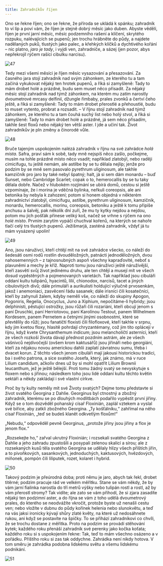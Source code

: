 ```yaml
---
title: Zahradníkův říjen
---
```


Ono se řekne říjen; ono se řekne, že příroda se ukládá k spánku; zahradník to ví líp a poví vám, že říjen je stejně dobrý měsíc jako duben. Abyste věděli, říjen je první jarní měsíc, měsíc podzemního rašení a klíčení, skrytého rozpuku, nalévajících se pupenů; jen trochu hrábněte do půdy, a najdete nadělaných puků, tlustých jako palec, a křehkých klíčků a dychtivého kořání – nic platno, _jaro je tady_, i vyjdi ven, zahradníče, a sázej (jen pozor, abys nepřekrojil rýčem rašící cibulku narcisu).

![47](./resources/47.jpg)  

Tedy mezi všemi měsíci je říjen měsíc vysazování a přesazování. Za časného jara stojí zahradník nad svým záhonkem, ze kterého tu a tam začíná vykukovat nějaký ten hrotek pupenů, a říká si zamyšleně: Tady to mám drobet holé a prázdné, budu sem muset něco přisadit. Za nějaký měsíc stojí zahradník nad týmž záhonkem, na kterém mu zatím narostly dvoumetrové mrcasy delfinií, džungle řimbaby, prales zvonků a čertví čeho ještě, a říká si zamyšleně: Tady to mám drobet přerostlé a přehoustlé, budu to muset vytento, probrat a rozsadit. – V říjnu stojí zahradník nad týmž záhonkem, ze kterého tu a tam čouhá suchý list nebo holý stvol, a říká si zamyšleně: Tady to mám drobet holé a prázdné, já sem něco přisadím, takhle šest floxů nebo nějaký ten větší aster. I jde a učiní tak. Život zahradníkův je pln změny a činorodé vůle.

![48](./resources/48.jpg)  

Bruče tajeným uspokojením nalézá zahradník v říjnu na své zahrádce _holá místa_. Safra, praví sám k sobě, tady mně nejspíš něco zašlo, počkejme, musím na tohle prázdné místo něco vsadit; například zlatobýl, nebo raději cimicifugu, tu ještě nemám, ale astilbe by se tu dělala nejlíp; jenže pro podzim by se mně sem pasovalo pyrethrum uliginosum, ale takhle kamzičník pro jaro by také nebyl špatný; halt, já si sem dám monardu – buď Sunset, nebo Cambridge Scarlet; copak o to, hemerocallis by se tu taky dělala dobře. Načež v hlubokém rozjímání se ubírá domů, cestou si ještě vzpomínaje, že i morina je vděčná bylinka, neřkuli coreopsis, ale ani betonika by nebyla k zahození; potom si honem objedná v některém zahradnictví zlatobýl, cimicifugu, astilbe, pyrethrum uliginosum, kamzičník, monardu, hemerocallis, morinu, coreopsis, betoniku a ještě k tomu připíše anchusu a šalvěj, pak několik dní zuří, že mu ty kytky nejdou a nejdou, potom mu jich pošťák přinese veliký koš, načež se vrhne s rýčem na ono _holé místo_. Prvním zarytím vypáčí chuchval kořenů, na kterých se nahoře tlačí celý trs tlustých pupenů. Ježíšmarjá, zasténá zahradník, vždyť já tu mám vysázený upolín!

![49](./resources/49.jpg)  

Ano, jsou náruživci, kteří chtějí mít na své zahrádce všecko, co náleží do šedesáti osmi rodů rostlin dvouděložných, patnácti jednoděložných, dvou nahosemenných – z tajnosnubných aspoň všechny kapraďovité, neboť s plavuněmi a mechy je kříž. Naproti tomu jsou náruživci ještě náruživější, kteří zasvětí svůj život jedinému druhu, ale ten chtějí a musejí mít ve všech dosud vypěstěných a pojmenovaných varietách. Tak například jsou cibuláři oddaní kultu tulipánů, hyacintů, lilií, chionodox, narcisů, tacet a jiných cibulovitých divů; dále primuláři a aurikulisti holdující výlučně prvosenkám, jakož i anemoniaci, zasvěcení řádu sasanek; dále irisníci čili kosatečníci, kteří by zahynuli žalem, kdyby neměli vše, co náleží do skupiny Apogon, Pogoniris, Regelia, Onocyclus, Juno a Xiphium, nepočítáme-li hybridy; jsou delphinisti, pěstující ostrožky, jsou růžaři čili rozariáni, kteří obcují jenom s paní Druschki, paní Herriotovou, paní Karolínou Testout, panem Wilhelmem Kordesem, panem Pernetem a četnými jinými osobnostmi, které se převtělily do růží; jsou fanatičtí floxisti čili filofloxové, kteří takhle v srpnu, kdy jim kvetou floxy, hlasitě pohrdají chryzantémany, což jim tito oplácejí v říjnu, když kvete Chrysanthemum indicum; jsou melancholičtí asterníci, kteří ze všech rozkoší života dávají přednost pozdním astrám, ale ze všech vášnivců nejdivočejší (ovšem krom kaktusářů) jsou jiřináři nebo georgiáni, kteří za nějakou novou americkou dahlii zaplatí závratnou sumu, třeba i dvacet korun. Z těchto všech jenom cibuláři mají jakousi historickou tradici, ba i svého patrona, a sice svatého Josefa, který, jak známo, má v ruce Lilium candidum, ačkoliv dnes už by si mohl opatřit Lilium Brownii leucanthum, jež je ještě bělejší. Proti tomu žádný svatý se nevyskytuje s floxem nebo s jiřinou; následkem toho jsou lidé oddaní kultu těchto květin sektáři a někdy zakládají i své vlastní církve.

Proč by ty kulty neměly mít své Životy svatých? Dejme tomu představte si život svatého Georgina z Dahlie. Georginus byl ctnostný a zbožný zahradník, kterému se po dlouhých modlitbách podařilo vypěstit první jiřiny. Když se o tom dozvěděl pohanský císař Floxinián, zaplál vztekem a vyslal své biřice, aby zatkli zbožného Georgina. „Ty košťálníku,“ zahřímal na něho císař Floxinián, „teď se budeš klanět odkvetlým floxům!“

„Nebudu,“ odpověděl pevně Georginus, „protože jiřiny jsou jiřiny a flox je jenom flox.“

„Rozsekejte ho,“ zařval ukrutný Floxinián; i rozsekali svatého Georgina z Dahlie a jeho zahradu zpustošili a posypali zelenou skalicí a sírou; ale z rozsekaných kusů těla svatého Georgina se udělaly hlízy všech příštích jiřin, a to pivoňkových, sasankových, jednoduchých, kaktusových, hvězdových, miňonek, pompón čili liliputek, rozet, kolaret i hybrid.

![50](./resources/50.jpg)  

Takový podzim je přeúrodná doba; proti němu je jaro, abych tak řekl, drobet titěrné; podzim pracuje rád ve velkém měřítku. Stane se vám někdy, že by vám jarní fialinka narostla do tří metrů výšky nebo tulipán rostl a rostl, až by vám přerostl stromy? Tak vidíte; ale zato se vám přihodí, že si zjara zasadíte nějaký ten podzimní aster, a do října se vám z toho udělá dvoumetrový prales, do kterého se neodvážíte vkročit, protože byste už nenašli cestu ven; nebo vložíte v dubnu do půdy kořínek helenia nebo slunokvětu, a teď na vás jaksi ironicky kývají shůry zlaté květy, na které už nedosáhnete rukou, ani když se postavíte na špičky. To se přihází zahradníkovi co chvíli, že se trochu dostane z měřítka. Proto na podzim se provádí stěhování kytek; každého roku přenáší zahradník své perenky jako kočka koťata; každého roku si s uspokojením řekne: Tak, teď to mám všechno osázeno a v pořádku. Příštího roku si zas tak oddychne. Zahrádka není nikdy hotova. V tom směru je zahrádka podobna lidskému světu a všemu lidskému podnikání.

![51](./resources/51.jpg)
